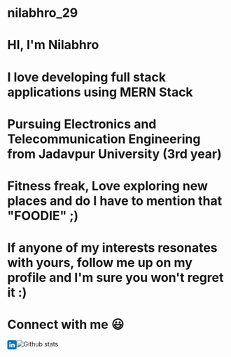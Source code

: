 # nilabhro_29
# HI, I'm Nilabhro

# I love developing full stack applications using MERN Stack

# Pursuing Electronics and Telecommunication Engineering from Jadavpur University (3rd year)

# Fitness freak, Love exploring new places and do I have to mention that "FOODIE" ;)

# If anyone of my interests resonates with yours, follow me up on my profile and I'm sure you won't regret it :)


# Connect with me :smiley:


<a href="https://www.linkedin.com/in/nilabhro-chakraborty-2975b41a9/">
  <img align="left" alt="Nilabhro Linkedin" width="21px" src="https://raw.githubusercontent.com/edent/SuperTinyIcons/099dc12b59179d07d534069bc8551718f786d91a/images/svg/linkedin.svg" />
</a>


![Github stats](https://github-readme-stats.vercel.app/api?username=Nilabhro29)





